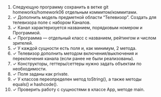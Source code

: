 1. Следующую программу сохранить в ветке git homeworks/homework06 отдельным коммитом/коммитами.
2. ✓ Дополнить модель предметной области “Телевизор”. Создать для телевизора поле с набором Каналов.
3. ✓ Канал характеризуется названием, порядковым номером и Программой.
4. ✓ Программа — отдельный класс с названием, рейтингом и числом зрителей.
5. ✓ У каждой сущности есть поля и, как минимум, 2 метода.
6. ✓ Телевизор дополнить методом включения/выключения и переключения канала (если ранее не были реализованы).
7. ✓ Конструкторы, геттеры/сеттеры нужно задать объектам по необходимости.
8. ✓ Поля заданы как private.
9. ✓ У классов переопределен метод toString(), а также методы equals() и hashcode().
10. ✓ Проверить работу с сущностями в классе App, методе main.